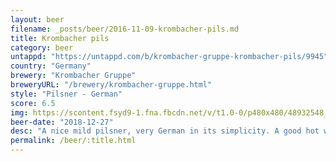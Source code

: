 ```yaml
---
layout: beer
filename: _posts/beer/2016-11-09-krombacher-pils.md
title: Krombacher pils
category: beer
untappd: "https://untappd.com/b/krombacher-gruppe-krombacher-pils/9945"
country: "Germany"
brewery: "Krombacher Gruppe"
breweryURL: "/brewery/krombacher-gruppe.html"
style: "Pilsner - German"
score: 6.5
img: https://scontent.fsyd9-1.fna.fbcdn.net/v/t1.0-0/p480x480/48932548_10156797311728745_6500812840813723648_o.jpg?_nc_cat=110&_nc_sid=e007fa&_nc_ohc=TlhxzyK0yGYAX-W6YHE&_nc_ht=scontent.fsyd9-1.fna&_nc_tp=6&oh=120bcf7893708d29e27c5cde1fb1bda6&oe=5F489400
beer-date: "2018-12-27"
desc: "A nice mild pilsner, very German in its simplicity. A good hot weather beer"
permalink: /beer/:title.html
---
```

